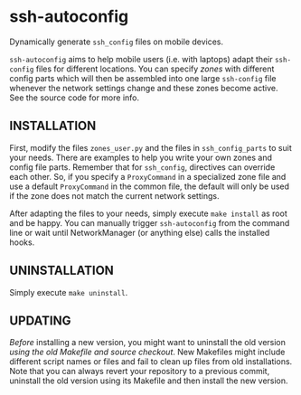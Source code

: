 # ssh-autoconfig
Dynamically generate `ssh_config` files on mobile devices.

`ssh-autoconfig` aims to help mobile users (i.e. with laptops) adapt their `ssh-config` files for different locations. You can specify *zones* with different config parts which will then be assembled into one large `ssh-config` file whenever the network settings change and these zones become active. See the source code for more info.

## INSTALLATION
First, modify the files `zones_user.py` and the files in `ssh_config_parts` to suit your needs. There are examples to help you write your own zones and config file parts. Remember that for `ssh_config`, directives can override each other. So, if you specify a `ProxyCommand` in a specialized zone file and use a default `ProxyCommand` in the common file, the default will only be used if the zone does not match the current network settings.

After adapting the files to your needs, simply execute `make install` as root and be happy. You can manually trigger `ssh-autoconfig` from the command line or wait until NetworkManager (or anything else) calls the installed hooks.

## UNINSTALLATION
Simply execute `make uninstall`.

## UPDATING
*Before* installing a new version, you might want to uninstall the old version *using the old Makefile and source checkout*. New Makefiles might include different script names or files and fail to clean up files from old installations. Note that you can always revert your repository to a previous commit, uninstall the old version using its Makefile and then install the new version.
